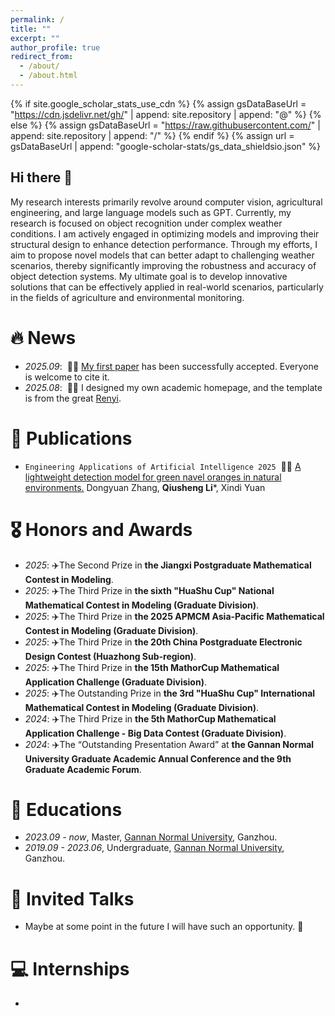 ```yaml
---
permalink: /
title: ""
excerpt: ""
author_profile: true
redirect_from: 
  - /about/
  - /about.html
---
```


{% if site.google_scholar_stats_use_cdn %}
{% assign gsDataBaseUrl = "https://cdn.jsdelivr.net/gh/" | append: site.repository | append: "@" %}
{% else %}
{% assign gsDataBaseUrl = "https://raw.githubusercontent.com/" | append: site.repository | append: "/" %}
{% endif %}
{% assign url = gsDataBaseUrl | append: "google-scholar-stats/gs_data_shieldsio.json" %}

<span class='anchor' id='about-me'></span>

## Hi there 👋
My research interests primarily revolve around computer vision, agricultural engineering, and large language models such as GPT. Currently, my research is focused on object recognition under complex weather conditions. I am actively engaged in optimizing models and improving their structural design to enhance detection performance. Through my efforts, I aim to propose novel models that can better adapt to challenging weather scenarios, thereby significantly improving the robustness and accuracy of object detection systems. My ultimate goal is to develop innovative solutions that can be effectively applied in real-world scenarios, particularly in the fields of agriculture and environmental monitoring.

# 🔥 News

- *2025.09*: &nbsp;🎉🎉 [My first paper](https://www.sciencedirect.com/science/article/abs/pii/S0952197625021657) has been successfully accepted. Everyone is welcome to cite it.
- *2025.08*: &nbsp;🎉🎉 I designed my own academic homepage, and the template is from the great [Renyi](https://github.com/RayeRen/acad-homepage.github.io). 

# 📝 Publications 

- ``Engineering Applications of Artificial Intelligence 2025`` &nbsp;🎉🎉 [A lightweight detection model for green navel oranges in natural environments.](https://www.sciencedirect.com/science/article/abs/pii/S0952197625021657) Dongyuan Zhang, **Qiusheng Li***, Xindi Yuan

# 🎖 Honors and Awards
- *2025*: ✈️The Second Prize in **the Jiangxi Postgraduate Mathematical Contest in Modeling**.
- *2025*: ✈️The Third Prize in **the sixth "HuaShu Cup" National Mathematical Contest in Modeling (Graduate Division)**.
- *2025*: ✈️The Third Prize in **the 2025 APMCM Asia-Pacific Mathematical Contest in Modeling (Graduate Division)**.
- *2025*: ✈️The Third Prize in **the 20th China Postgraduate Electronic Design Contest (Huazhong Sub-region)**.
- *2025*: ✈️The Third Prize in **the 15th MathorCup Mathematical Application Challenge (Graduate Division)**.
- *2025*: ✈️The Outstanding Prize in **the 3rd "HuaShu Cup" International Mathematical Contest in Modeling (Graduate Division)**.
- *2024*: ✈️The Third Prize in **the 5th MathorCup Mathematical Application Challenge - Big Data Contest (Graduate Division)**.
- *2024*: ✈️The “Outstanding Presentation Award” at **the Gannan Normal University Graduate Academic Annual Conference and the 9th Graduate Academic Forum**.

# 📖 Educations
- *2023.09 - now*, Master, [Gannan Normal University](https://www.gnnu.edu.cn/), Ganzhou.
- *2019.09 - 2023.06*, Undergraduate, [Gannan Normal University](https://www.gnnu.edu.cn/), Ganzhou.

# 💬 Invited Talks
- Maybe at some point in the future I will have such an opportunity. 🤭

# 💻 Internships
- 
